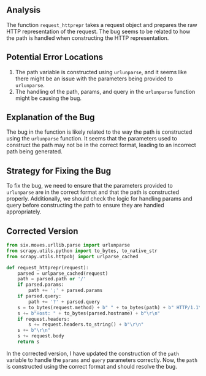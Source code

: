 ## Analysis
The function `request_httprepr` takes a request object and prepares the raw HTTP representation of the request. The bug seems to be related to how the path is handled when constructing the HTTP representation.

## Potential Error Locations
1. The path variable is constructed using `urlunparse`, and it seems like there might be an issue with the parameters being provided to `urlunparse`.
2. The handling of the path, params, and query in the `urlunparse` function might be causing the bug.

## Explanation of the Bug
The bug in the function is likely related to the way the path is constructed using the `urlunparse` function. It seems that the parameters used to construct the path may not be in the correct format, leading to an incorrect path being generated.

## Strategy for Fixing the Bug
To fix the bug, we need to ensure that the parameters provided to `urlunparse` are in the correct format and that the path is constructed properly. Additionally, we should check the logic for handling params and query before constructing the path to ensure they are handled appropriately.

## Corrected Version
```python
from six.moves.urllib.parse import urlunparse
from scrapy.utils.python import to_bytes, to_native_str
from scrapy.utils.httpobj import urlparse_cached

def request_httprepr(request):
    parsed = urlparse_cached(request)
    path = parsed.path or '/'
    if parsed.params:
        path += ';' + parsed.params
    if parsed.query:
        path += '?' + parsed.query
    s = to_bytes(request.method) + b" " + to_bytes(path) + b" HTTP/1.1\r\n"
    s += b"Host: " + to_bytes(parsed.hostname) + b"\r\n"
    if request.headers:
        s += request.headers.to_string() + b"\r\n"
    s += b"\r\n"
    s += request.body
    return s
```

In the corrected version, I have updated the construction of the `path` variable to handle the `params` and `query` parameters correctly. Now, the `path` is constructed using the correct format and should resolve the bug.
